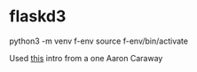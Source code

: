 # flaskd3

python3 -m venv f-env
source f-env/bin/activate

Used [this](https://github.com/aaroncaraway/flaskintro) intro from a one Aaron Caraway